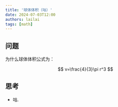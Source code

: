 ```yaml
---
title: '球体体积（咕）'
date: 2024-07-03T12:00
authors: lailai
tags: [math]
---
```


<!-- truncate -->

## 问题

为什么球体体积公式为：

$$
v=\frac{4}{3}\pi r^3
$$

## 思考

- 咕.
